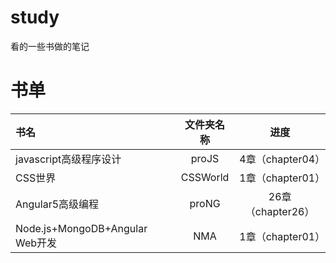 # study
看的一些书做的笔记
# 书单

  |书名|文件夹名称|进度|
  |:--|:--:|:--:|
  |javascript高级程序设计|proJS|4章（chapter04）|
  |CSS世界|CSSWorld|1章（chapter01）|
  |Angular5高级编程|proNG|26章（chapter26）|
  |Node.js+MongoDB+Angular Web开发|NMA|1章（chapter01）|
